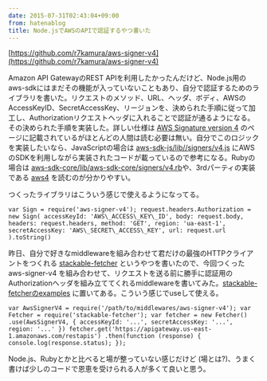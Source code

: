 ```yaml
---
date: 2015-07-31T02:43:04+09:00
from: hatenablog
title: Node.jsでAWSのAPIで認証するやつ書いた
---
```

[https://github.com/r7kamura/aws-signer-v4](https://github.com/r7kamura/aws-signer-v4)

Amazon API GatewayのREST APIを利用したかったんだけど、Node.js用のaws-sdkにはまだその機能が入っていないこともあり、自分で認証するためのライブラリを書いた。リクエストのメソッド、URL、ヘッダ、ボディ、AWSのAccessKeyID、SecretAccessKey、リージョンを、決められた手順に従って加工し、Authorizationリクエストヘッダに入れることで認証が通るようになる。その決められた手順を実装した。詳しい仕様は [AWS Signature version 4](http://docs.aws.amazon.com/ja_jp/AmazonS3/latest/API/sig-v4-authenticating-requests.html) のページに記載されているがほとんどの人間は読む必要は無い。自分でこのロジックを実装したいなら、JavaScriptの場合は [aws-sdk-js/lib//signers/v4.js](https://github.com/aws/aws-sdk-js/blob/e0fcbe08bae68fdd86ce6a5bf50c726982553277/lib/signers/v4.js) にAWSのSDKを利用しながら実装されたコードが載っているので参考になる。Rubyの場合は [aws-sdk-core/lib/aws-sdk-core/signers/v4.rb](https://github.com/aws/aws-sdk-ruby/blob/master/aws-sdk-core/lib/aws-sdk-core/signers/v4.rb)や、3rdパーティの実装である [aws4](https://github.com/cmdrkeene/aws4) を読むのが分かりやすい。

つくったライブラリはこういう感じで使えるようになってる。

```
var Sign = require('aws-signer-v4'); request.headers.Authorization = new Sign( accessKeyId: 'AWS\_ACCESS\_KEY\_ID', body: request.body, headers: request.headers, method: 'GET', region: 'ua-east-1', secretAccessKey: 'AWS\_SECRET\_ACCESS\_KEY', url: request.url ).toString()
```

昨日、自分で好きなmiddlewareを組み合わせて君だけの最強のHTTPクライアントをつくれる [stackable-fetcher](https://github.com/r7kamura/stackable-fetcher) というやつを書いたので、今回つくった aws-signer-v4 を組み合わせて、リクエストを送る前に勝手に認証用のAuthorizationヘッダを組み立ててくれるmiddlewareを書いてみた。[stackable-fetcherのexamples](https://github.com/r7kamura/stackable-fetcher/blob/master/examples/middlewares/aws-signer-v4.js) に置いてある。こういう感じでuseして使える。

```
var AwsSignerV4 = require('/path/to/middlewares/aws-signer-v4'); var Fetcher = require('stackable-fetcher'); var fetcher = new Fetcher() .use(AwsSignerV4, { accessKeyId: '...', secretAccessKey: '...', region: '...' }) fetcher.get('https://apigateway.us-east-1.amazonaws.com/restapis') .then(function (response) { console.log(response.status); });
```

Node.js、Rubyとかと比べると場が整っていない感じだけど (場とは?)、うまく書けば少しのコードで恩恵を受けられる人が多くて良いと思う。

